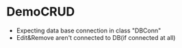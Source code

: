 # DemoCRUD

- Expecting data base connection in class "DBConn"
- Edit&Remove aren't connected to DB(if connected at all)
